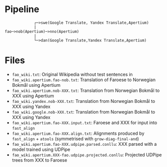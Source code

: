 # Pipeline

```
       		 ┌─>swe(Google Translate, Yandex Translate,Apertium)
       		 |
fao─>nob(Apertium)─>nno(Apertium)
       		 |
       		 └─>dan(Google Translate,Yandex Translate,Apertium)
```

# Files


* `fao_wiki.txt`: Original Wikipedia without test sentences in
* `fao_wiki.apertium.fao-nob.txt`: Translation of Faroese to Norwegian Bokmål using Apertium
* `fao_wiki.apertium.nob-XXX.txt`: Translation from Norwegian Bokmål to XXX using Apertium
* `fao_wiki.yandex.nob-XXX.txt`: Translation from Norwegian Bokmål to XXX using Yandex
* `fao_wiki.google.nob-XXX.txt`: Translation from Norwegian Bokmål to XXX using Yandex
* `fao_wiki.apertium.fao-XXX.input.txt`: Faroese and XXX for input into `fast_align`
* `fao_wiki.apertium.fao-XXX.align.txt`: Alignments produced by `fast_align` + `atools` (symmetrised with `grow-diag-final-and`)
* `fao_wiki.apertium.fao-XXX.udpipe.parsed.conllu`: XXX parsed with a model trained using UDPipe
* `fao_wiki.apertium.XXX-fao.udpipe.projected.conllu`: Projected UDPipe trees from XXX to Faroese

